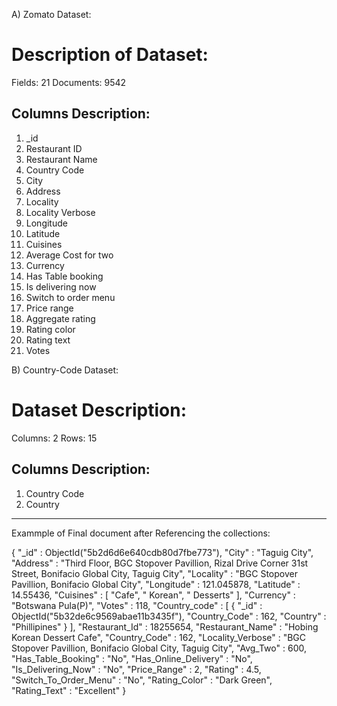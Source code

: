 A) Zomato Dataset:

# Description of Dataset:
Fields: 21
Documents: 9542

## Columns Description:
1. _id
2. Restaurant ID
3. Restaurant Name
4. Country Code
5. City
6. Address
7. Locality
8. Locality Verbose
9. Longitude
10. Latitude
11. Cuisines
12. Average Cost for two
13. Currency
14. Has Table booking
15. Is delivering now
16. Switch to order menu
17. Price range
18. Aggregate rating
19. Rating color
20. Rating text
21. Votes

B) Country-Code Dataset:

# Dataset Description:
Columns: 2
Rows: 15

## Columns Description:
1. Country Code
2. Country


********************************************************************************

Exammple of Final document after Referencing the collections:

{
        "_id" : ObjectId("5b2d6d6e640cdb80d7fbe773"),
        "City" : "Taguig City",
        "Address" : "Third Floor, BGC Stopover Pavillion, Rizal Drive Corner 31st Street, Bonifacio Global City, Taguig City",
        "Locality" : "BGC Stopover Pavillion, Bonifacio Global City",
        "Longitude" : 121.045878,
        "Latitude" : 14.55436,
        "Cuisines" : [
                "Cafe",
                " Korean",
                " Desserts"
        ],
        "Currency" : "Botswana Pula(P)",
        "Votes" : 118,
        "Country_code" : [
                {
                        "_id" : ObjectId("5b32de6c9569abae11b3435f"),
                        "Country_Code" : 162,
                        "Country" : "Phillipines"
                }
        ],
        "Restaurant_Id" : 18255654,
        "Restaurant_Name" : "Hobing Korean Dessert Cafe",
        "Country_Code" : 162,
        "Locality_Verbose" : "BGC Stopover Pavillion, Bonifacio Global City, Taguig City",
        "Avg_Two" : 600,
        "Has_Table_Booking" : "No",
        "Has_Online_Delivery" : "No",
        "Is_Delivering_Now" : "No",
        "Price_Range" : 2,
        "Rating" : 4.5,
        "Switch_To_Order_Menu" : "No",
        "Rating_Color" : "Dark Green",
        "Rating_Text" : "Excellent"
}
